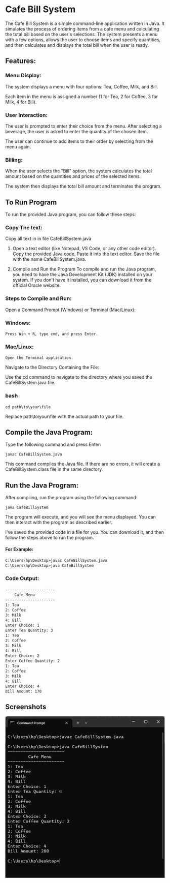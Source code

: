 
# Cafe Bill System

The Cafe Bill System is a simple command-line application written in Java. It simulates the process of ordering items from a cafe menu and calculating the total bill based on the user's selections. The system presents a menu with a few options, allows the user to choose items and specify quantities, and then calculates and displays the total bill when the user is ready.
## Features:
### Menu Display:
The system displays a menu with four options: Tea, Coffee, Milk, and Bill.

Each item in the menu is assigned a number (1 for Tea, 2 for Coffee, 3 for Milk, 4 for Bill).
### User Interaction:
The user is prompted to enter their choice from the menu.
After selecting a beverage, the user is asked to enter the quantity of the chosen item.

The user can continue to add items to their order by selecting from the menu again.
### Billing:

When the user selects the "Bill" option, the system calculates the total amount based on the quantities and prices of the selected items.

The system then displays the total bill amount and terminates the program.







## To Run Program

To run the provided Java program, you can follow these steps:

###  Copy The text:
 Copy all text in in file CafeBillSystem.java

1. Open a text editor (like Notepad, VS Code, or any other code
editor).
Copy the provided Java code.
Paste it into the text editor.
Save the file with the name CafeBillSystem.java.

2. Compile and Run the Program
To compile and run the Java program, you need to have the Java Development Kit (JDK) installed on your system. If you don't have it installed, you can download it from the official Oracle website.

###  Steps to Compile and Run:
Open a Command Prompt (Windows) or Terminal (Mac/Linux):

### Windows: 
    Press Win + R, type cmd, and press Enter.
### Mac/Linux: 
    Open the Terminal application.

Navigate to the Directory Containing the File:

Use the cd command to navigate to the directory where you saved the CafeBillSystem.java file.

### bash 

    cd path\to\your\file
Replace path\to\your\file with the actual path to your file.

## Compile the Java Program:

Type the following command and press Enter:
    
    javac CafeBillSystem.java
This command compiles the Java file. If there are no errors, it will create a CafeBillSystem.class file in the same directory.

## Run the Java Program:

After compiling, run the program using the following command:

    java CafeBillSystem

The program will execute, and you will see the menu displayed. You can then interact with the program as described earlier.

I've saved the provided code in a file for you. You can download it, and then follow the steps above to run the program.
#### For Example:
    C:\Users\hp\Desktop>javac CafeBillSystem.java
    C:\Users\hp\Desktop>java CafeBillSystem


### Code Output:

    ----------------------
        Cafe Menu
    ----------------------
    1: Tea
    2: Coffee
    3: Milk
    4: Bill
    Enter Choice: 1
    Enter Tea Quantity: 3
    1: Tea
    2: Coffee
    3: Milk
    4: Bill
    Enter Choice: 2
    Enter Coffee Quantity: 2
    1: Tea
    2: Coffee
    3: Milk
    4: Bill
    Enter Choice: 4
    Bill Amount: 170


## Screenshots

![App Screenshot](https://github.com/ccitworld/CafeBillSystemJava/blob/main/How%20to%20run.png?raw=true)

